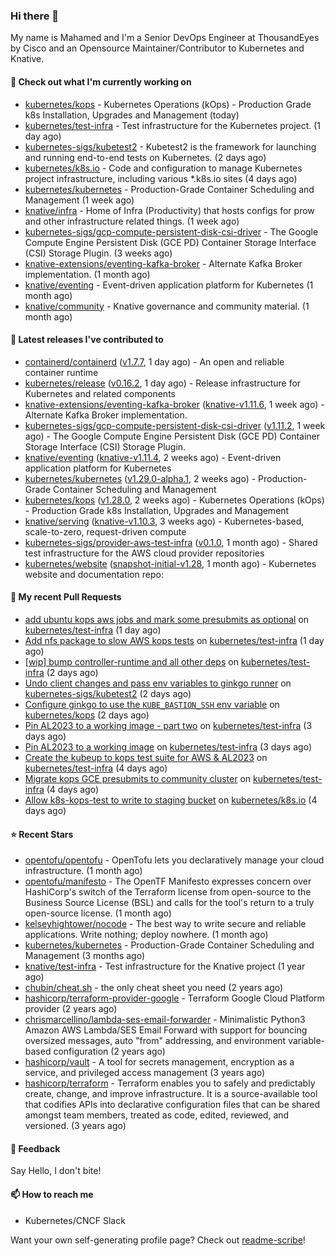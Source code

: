 ### Hi there 👋

My name is Mahamed and I'm a Senior DevOps Engineer at ThousandEyes by Cisco and an Opensource Maintainer/Contributor to Kubernetes and Knative.

#### 👷 Check out what I'm currently working on

- [kubernetes/kops](https://github.com/kubernetes/kops) - Kubernetes Operations (kOps) - Production Grade k8s Installation, Upgrades and Management (today)
- [kubernetes/test-infra](https://github.com/kubernetes/test-infra) - Test infrastructure for the Kubernetes project. (1 day ago)
- [kubernetes-sigs/kubetest2](https://github.com/kubernetes-sigs/kubetest2) - Kubetest2 is the framework for launching and running end-to-end tests on Kubernetes. (2 days ago)
- [kubernetes/k8s.io](https://github.com/kubernetes/k8s.io) - Code and configuration to manage Kubernetes project infrastructure, including various *.k8s.io sites (4 days ago)
- [kubernetes/kubernetes](https://github.com/kubernetes/kubernetes) - Production-Grade Container Scheduling and Management (1 week ago)
- [knative/infra](https://github.com/knative/infra) - Home of Infra (Productivity) that hosts configs for prow and other infrastructure related things. (1 week ago)
- [kubernetes-sigs/gcp-compute-persistent-disk-csi-driver](https://github.com/kubernetes-sigs/gcp-compute-persistent-disk-csi-driver) - The Google Compute Engine Persistent Disk (GCE PD) Container Storage Interface (CSI) Storage Plugin. (3 weeks ago)
- [knative-extensions/eventing-kafka-broker](https://github.com/knative-extensions/eventing-kafka-broker) - Alternate Kafka Broker implementation. (1 month ago)
- [knative/eventing](https://github.com/knative/eventing) - Event-driven application platform for Kubernetes (1 month ago)
- [knative/community](https://github.com/knative/community) - Knative governance and community material. (1 month ago)

#### 🔭 Latest releases I've contributed to

- [containerd/containerd](https://github.com/containerd/containerd) ([v1.7.7](https://github.com/containerd/containerd/releases/tag/v1.7.7), 1 day ago) - An open and reliable container runtime
- [kubernetes/release](https://github.com/kubernetes/release) ([v0.16.2](https://github.com/kubernetes/release/releases/tag/v0.16.2), 1 day ago) - Release infrastructure for Kubernetes and related components
- [knative-extensions/eventing-kafka-broker](https://github.com/knative-extensions/eventing-kafka-broker) ([knative-v1.11.6](https://github.com/knative-extensions/eventing-kafka-broker/releases/tag/knative-v1.11.6), 1 week ago) - Alternate Kafka Broker implementation.
- [kubernetes-sigs/gcp-compute-persistent-disk-csi-driver](https://github.com/kubernetes-sigs/gcp-compute-persistent-disk-csi-driver) ([v1.11.2](https://github.com/kubernetes-sigs/gcp-compute-persistent-disk-csi-driver/releases/tag/v1.11.2), 1 week ago) - The Google Compute Engine Persistent Disk (GCE PD) Container Storage Interface (CSI) Storage Plugin.
- [knative/eventing](https://github.com/knative/eventing) ([knative-v1.11.4](https://github.com/knative/eventing/releases/tag/knative-v1.11.4), 2 weeks ago) - Event-driven application platform for Kubernetes
- [kubernetes/kubernetes](https://github.com/kubernetes/kubernetes) ([v1.29.0-alpha.1](https://github.com/kubernetes/kubernetes/releases/tag/v1.29.0-alpha.1), 2 weeks ago) - Production-Grade Container Scheduling and Management
- [kubernetes/kops](https://github.com/kubernetes/kops) ([v1.28.0](https://github.com/kubernetes/kops/releases/tag/v1.28.0), 2 weeks ago) - Kubernetes Operations (kOps) - Production Grade k8s Installation, Upgrades and Management
- [knative/serving](https://github.com/knative/serving) ([knative-v1.10.3](https://github.com/knative/serving/releases/tag/knative-v1.10.3), 3 weeks ago) - Kubernetes-based, scale-to-zero, request-driven compute
- [kubernetes-sigs/provider-aws-test-infra](https://github.com/kubernetes-sigs/provider-aws-test-infra) ([v0.1.0](https://github.com/kubernetes-sigs/provider-aws-test-infra/releases/tag/v0.1.0), 1 month ago) - Shared test infrastructure for the AWS cloud provider repositories
- [kubernetes/website](https://github.com/kubernetes/website) ([snapshot-initial-v1.28](https://github.com/kubernetes/website/releases/tag/snapshot-initial-v1.28), 1 month ago) - Kubernetes website and documentation repo: 

#### 🔨 My recent Pull Requests

- [add ubuntu kops aws jobs and mark some presubmits as optional](https://github.com/kubernetes/test-infra/pull/30989) on [kubernetes/test-infra](https://github.com/kubernetes/test-infra) (1 day ago)
- [Add nfs package to slow AWS kops tests](https://github.com/kubernetes/test-infra/pull/30986) on [kubernetes/test-infra](https://github.com/kubernetes/test-infra) (1 day ago)
- [[wip] bump controller-runtime and all other deps](https://github.com/kubernetes/test-infra/pull/30980) on [kubernetes/test-infra](https://github.com/kubernetes/test-infra) (2 days ago)
- [Undo client changes and pass env variables to ginkgo runner](https://github.com/kubernetes-sigs/kubetest2/pull/247) on [kubernetes-sigs/kubetest2](https://github.com/kubernetes-sigs/kubetest2) (2 days ago)
- [Configure ginkgo to use the `KUBE_BASTION_SSH` env variable](https://github.com/kubernetes/kops/pull/16008) on [kubernetes/kops](https://github.com/kubernetes/kops) (2 days ago)
- [Pin AL2023 to a working image - part two](https://github.com/kubernetes/test-infra/pull/30978) on [kubernetes/test-infra](https://github.com/kubernetes/test-infra) (3 days ago)
- [Pin AL2023 to a working image](https://github.com/kubernetes/test-infra/pull/30977) on [kubernetes/test-infra](https://github.com/kubernetes/test-infra) (3 days ago)
- [Create the kubeup to kops test suite for AWS &amp; AL2023](https://github.com/kubernetes/test-infra/pull/30974) on [kubernetes/test-infra](https://github.com/kubernetes/test-infra) (4 days ago)
- [Migrate kops GCE presubmits to community cluster](https://github.com/kubernetes/test-infra/pull/30969) on [kubernetes/test-infra](https://github.com/kubernetes/test-infra) (4 days ago)
- [Allow k8s-kops-test to write to staging bucket](https://github.com/kubernetes/k8s.io/pull/5940) on [kubernetes/k8s.io](https://github.com/kubernetes/k8s.io) (4 days ago)

#### ⭐ Recent Stars

- [opentofu/opentofu](https://github.com/opentofu/opentofu) - OpenTofu lets you declaratively manage your cloud infrastructure. (1 month ago)
- [opentofu/manifesto](https://github.com/opentofu/manifesto) - The OpenTF Manifesto expresses concern over HashiCorp&#39;s switch of the Terraform license from open-source to the Business Source License (BSL) and calls for the tool&#39;s return to a truly open-source license. (1 month ago)
- [kelseyhightower/nocode](https://github.com/kelseyhightower/nocode) - The best way to write secure and reliable applications. Write nothing; deploy nowhere. (1 month ago)
- [kubernetes/kubernetes](https://github.com/kubernetes/kubernetes) - Production-Grade Container Scheduling and Management (3 months ago)
- [knative/test-infra](https://github.com/knative/test-infra) - Test infrastructure for the Knative project (1 year ago)
- [chubin/cheat.sh](https://github.com/chubin/cheat.sh) - the only cheat sheet you need (2 years ago)
- [hashicorp/terraform-provider-google](https://github.com/hashicorp/terraform-provider-google) - Terraform Google Cloud Platform provider (2 years ago)
- [chrismarcellino/lambda-ses-email-forwarder](https://github.com/chrismarcellino/lambda-ses-email-forwarder) - Minimalistic Python3 Amazon AWS Lambda/SES Email Forward with support for bouncing oversized messages, auto &#34;from&#34; addressing, and environment variable-based configuration (2 years ago)
- [hashicorp/vault](https://github.com/hashicorp/vault) - A tool for secrets management, encryption as a service, and privileged access management (3 years ago)
- [hashicorp/terraform](https://github.com/hashicorp/terraform) - Terraform enables you to safely and predictably create, change, and improve infrastructure. It is a source-available tool that codifies APIs into declarative configuration files that can be shared amongst team members, treated as code, edited, reviewed, and versioned. (3 years ago)

#### 💬 Feedback

Say Hello, I don't bite!

#### 📫 How to reach me

- Kubernetes/CNCF Slack

Want your own self-generating profile page? Check out [readme-scribe](https://github.com/muesli/readme-scribe)!


